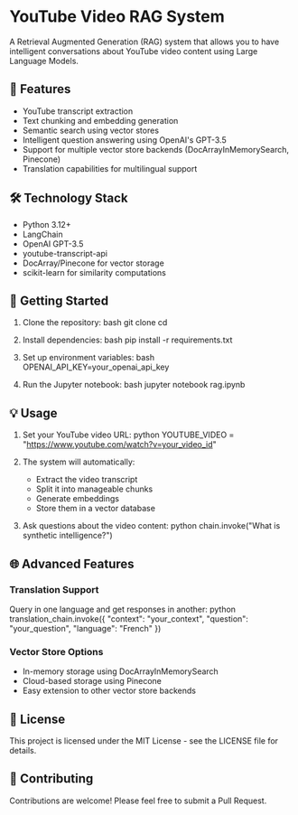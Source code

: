 # YouTube Video RAG System

A Retrieval Augmented Generation (RAG) system that allows you to have intelligent conversations about YouTube video content using Large Language Models.

## 🌟 Features

- YouTube transcript extraction
- Text chunking and embedding generation
- Semantic search using vector stores
- Intelligent question answering using OpenAI's GPT-3.5
- Support for multiple vector store backends (DocArrayInMemorySearch, Pinecone)
- Translation capabilities for multilingual support

## 🛠️ Technology Stack

- Python 3.12+
- LangChain
- OpenAI GPT-3.5
- youtube-transcript-api
- DocArray/Pinecone for vector storage
- scikit-learn for similarity computations

## 🚀 Getting Started

1. Clone the repository:
bash
git clone <your-repo-url>
cd <your-repo-name>

2. Install dependencies:
bash
pip install -r requirements.txt

3. Set up environment variables:
bash
OPENAI_API_KEY=your_openai_api_key

4. Run the Jupyter notebook:
bash
jupyter notebook rag.ipynb

## 💡 Usage

1. Set your YouTube video URL:
python
YOUTUBE_VIDEO = "https://www.youtube.com/watch?v=your_video_id"

2. The system will automatically:
   - Extract the video transcript
   - Split it into manageable chunks
   - Generate embeddings
   - Store them in a vector database

3. Ask questions about the video content:
python
chain.invoke("What is synthetic intelligence?")

## 🌐 Advanced Features

### Translation Support
Query in one language and get responses in another:
python
translation_chain.invoke({
"context": "your_context",
"question": "your_question",
"language": "French"
})

### Vector Store Options
- In-memory storage using DocArrayInMemorySearch
- Cloud-based storage using Pinecone
- Easy extension to other vector store backends

## 📝 License

This project is licensed under the MIT License - see the LICENSE file for details.

## 🤝 Contributing

Contributions are welcome! Please feel free to submit a Pull Request.
